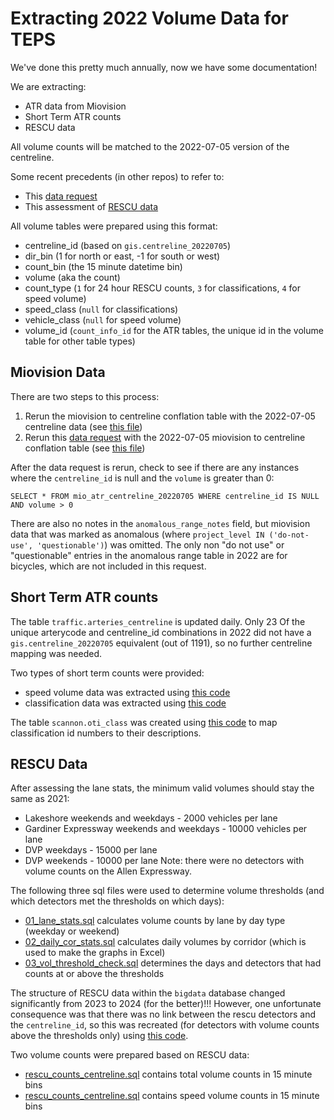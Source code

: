 # Extracting 2022 Volume Data for TEPS

We've done this pretty much annually, now we have some documentation!

We are extracting:
- ATR data from Miovision
- Short Term ATR counts
- RESCU data

All volume counts will be matched to the 2022-07-05 version of the centreline.

Some recent precedents (in other repos) to refer to:
- This [data request](https://github.com/Toronto-Big-Data-Innovation-Team/bdit_data_requests/tree/master/volumes/atr/miovision/2023-02-03_UofT_miovision_to_centreline_update)
- This assessment of [RESCU data](https://github.com/CityofToronto/bdit_data-sources/tree/master/volumes/rescu/date_evaluation)

All volume tables were prepared using this format:
- centreline_id (based on `gis.centreline_20220705`)
- dir_bin (1 for north or east, -1 for south or west)
- count_bin (the 15 minute datetime bin)
- volume (aka the count)
- count_type (`1` for 24 hour RESCU counts, `3` for classifications, `4` for speed volume)
- speed_class (`null` for classifications)
- vehicle_class (`null` for speed volume)
- volume_id (`count_info_id` for the ATR tables, the unique id in the volume table for other table types)

## Miovision Data
There are two steps to this process:
1. Rerun the miovision to centreline conflation table with the 2022-07-05 centreline data (see [this file](miovision_sqls/miovision_atr_2022.sql))
2. Rerun this [data request](https://github.com/Toronto-Big-Data-Innovation-Team/bdit_data_requests/tree/master/volumes/atr/miovision/2023-02-03_UofT_miovision_to_centreline_update) with the 2022-07-05 miovision to centreline conflation table (see [this file](miovision_sqls/miovision_centreline_20220705.sql))

After the data request is rerun, check to see if there are any instances where the `centreline_id` is null and the `volume` is greater than 0: 
```
SELECT * FROM mio_atr_centreline_20220705 WHERE centreline_id IS NULL AND volume > 0
```
There are also no notes in the `anomalous_range_notes` field, but miovision data that was marked as anomalous (where `project_level IN ('do-not-use', 'questionable')`) was omitted. The only non "do not use" or "questionable" entries in the anomalous range table in 2022 are for bicycles, which are not included in this request.

## Short Term ATR counts
The table `traffic.arteries_centreline` is updated daily. Only 23 Of the unique arterycode and centreline_id combinations in 2022 did not have a `gis.centreline_20220705` equivalent (out of 1191), so no further centreline mapping was needed.

Two types of short term counts were provided:
- speed volume data was extracted using [this code](short_term_count_sqls/speedvol.sql)
- classification data was extracted using [this code](short_term_count_sqls/classvol.sql)

The table `scannon.oti_class` was created using [this code](short_term_count_sqls/oti_class.sql) to map classification id numbers to their descriptions.

## RESCU Data
After assessing the lane stats, the minimum valid volumes should stay the same as 2021:
 - Lakeshore weekends and weekdays - 2000 vehicles per lane
 - Gardiner Expressway weekends and weekdays - 10000 vehicles per lane
 - DVP weekdays - 15000 per lane
 - DVP weekends - 10000 per lane
Note: there were no detectors with volume counts on the Allen Expressway.

The following three sql files were used to determine volume thresholds (and which detectors met the thresholds on which days):
- [01_lane_stats.sql](rescu_sqls/01_lane_stats.sql) calculates volume counts by lane by day type (weekday or weekend)
- [02_daily_cor_stats.sql](rescu_sqls/02_daily_cor_stats.sql) calculates daily volumes by corridor (which is used to make the graphs in Excel)
- [03_vol_threshold_check.sql](rescu_sqls/03_vol_threshold_check.sql) determines the days and detectors that had counts at or above the thresholds

The structure of RESCU data within the `bigdata` database changed significantly from 2023 to 2024 (for the better)!!! However, one unfortunate consequence was that there was no link between the rescu detectors and the `centreline_id`, so this was recreated (for detectors with volume counts above the thresholds only) using [this code](rescu_sqls/rescu_centreline).

Two volume counts were prepared based on RESCU data:
- [rescu_counts_centreline.sql](rescu_sqls/rescu_counts_centreline.sql) contains total volume counts in 15 minute bins
- [rescu_counts_centreline.sql](rescu_sqls/rescu_spdvol_centreline.sql) contains speed volume counts in 15 minute bins